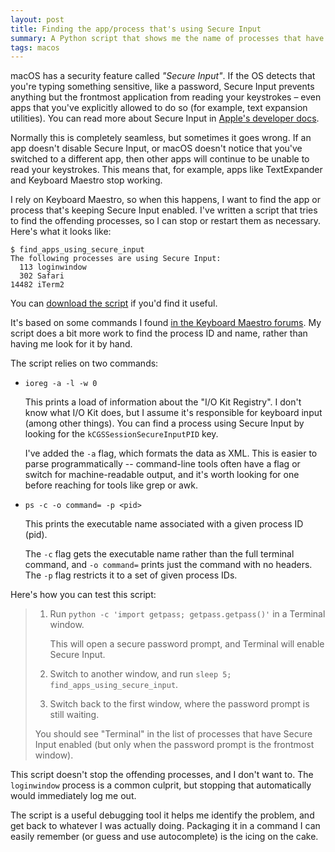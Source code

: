 ```yaml
---
layout: post
title: Finding the app/process that's using Secure Input
summary: A Python script that shows me the name of processes that have Secure Input enabled.
tags: macos
---
```


macOS has a security feature called *"Secure Input"*.
If the OS detects that you're typing something sensitive, like a password, Secure Input prevents anything but the frontmost application from reading your keystrokes – even apps that you've explicitly allowed to do so (for example, text expansion utilities).
You can read more about Secure Input in [Apple's developer docs][tn2150].

Normally this is completely seamless, but sometimes it goes wrong.
If an app doesn't disable Secure Input, or macOS doesn't notice that you've switched to a different app, then other apps will continue to be unable to read your keystrokes.
This means that, for example, apps like TextExpander and Keyboard Maestro stop working.

I rely on Keyboard Maestro, so when this happens, I want to find the app or process that's keeping Secure Input enabled.
I've written a script that tries to find the offending processes, so I can stop or restart them as necessary.
Here's what it looks like:

```console
$ find_apps_using_secure_input
The following processes are using Secure Input:
  113 loginwindow
  302 Safari
14482 iTerm2
```

You can [download the script][script] if you'd find it useful.

It's based on some commands I found [in the Keyboard Maestro forums][forums].
My script does a bit more work to find the process ID and name, rather than having me look for it by hand.

The script relies on two commands:

*   `ioreg -a -l -w 0`

    This prints a load of information about the "I/O Kit Registry".
    I don't know what I/O Kit does, but I assume it's responsible for keyboard input (among other things).
    You can find a process using Secure Input by looking for the `kCGSSessionSecureInputPID` key.

    I've added the `-a` flag, which formats the data as XML.
    This is easier to parse programmatically -- command-line tools often have a flag or switch for machine-readable output, and it's worth looking for one before reaching for tools like grep or awk.

*   `ps -c -o command= -p <pid>`

    This prints the executable name associated with a given process ID (pid).

    The `-c` flag gets the executable name rather than the full terminal command, and `-o command=` prints just the command with no headers.
    The `-p` flag restricts it to a set of given process IDs.

Here's how you can test this script:

> 1.  Run `python -c 'import getpass; getpass.getpass()'` in a Terminal window.
>
>     This will open a secure password prompt, and Terminal will enable Secure Input.
>
> 2.  Switch to another window, and run `sleep 5; find_apps_using_secure_input`.
>
> 3.  Switch back to the first window, where the password prompt is still waiting.
>
> You should see "Terminal" in the list of processes that have Secure Input enabled (but only when the password prompt is the frontmost window).

This script doesn't stop the offending processes, and I don't want to.
The `loginwindow` process is a common culprit, but stopping that automatically would immediately log me out.

The script is a useful debugging tool it helps me identify the problem, and get back to whatever I was actually doing.
Packaging it in a command I can easily remember (or guess and use autocomplete) is the icing on the cake.

[tn2150]: https://developer.apple.com/library/archive/technotes/tn2150/_index.html
[script]: /files/2021/find_apps_using_secure_input
[forums]: https://forum.keyboardmaestro.com/t/disable-secure-input/2410/4
